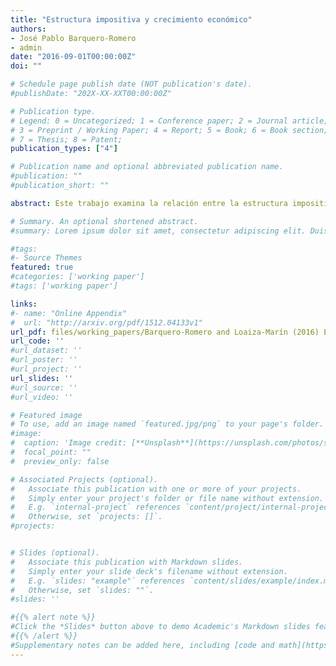 ```yaml
---
title: "Estructura impositiva y crecimiento económico"
authors:
- José Pablo Barquero-Romero
- admin
date: "2016-09-01T00:00:00Z"
doi: ""

# Schedule page publish date (NOT publication's date).
#publishDate: "202X-XX-XXT00:00:00Z"

# Publication type.
# Legend: 0 = Uncategorized; 1 = Conference paper; 2 = Journal article;
# 3 = Preprint / Working Paper; 4 = Report; 5 = Book; 6 = Book section;
# 7 = Thesis; 8 = Patent;
publication_types: ["4"]

# Publication name and optional abbreviated publication name.
#publication: ""
#publication_short: ""

abstract: Este trabajo examina la relación entre la estructura impositiva y el crecimiento económico, mediante el uso de variables que delimitan los diversos tipos de impuestos utilizados por los gobiernos. Se llevó a cabo una estimación de ecuaciones de crecimiento económico aumentadas por capital humano y por indicadores que capturan la estructura y la carga impositiva. Se utilizaron datos de panel de 33 países (32 de la OCDE y Costa Rica) de 1965 a 2013 y una especificación de Corrección de Errores para modelar las dinámicas de corto plazo explícitamente. La metodología empleada (Pooled Mean Group) permitió controlar por efectos fijos no observables y realizar estimaciones heterogéneas en el corto plazo y homogéneas en el largo plazo entre países. Se encuentra que, si bien la carga tributaria afecta negativamente el crecimiento económico, cierto tipo de impuestos puede contrarrestar o reforzar este efecto.

# Summary. An optional shortened abstract.
#summary: Lorem ipsum dolor sit amet, consectetur adipiscing elit. Duis posuere tellus ac convallis placerat. Proin tincidunt magna sed ex sollicitudin condimentum.

#tags:
#- Source Themes
featured: true
#categories: ['working paper']
#tags: ['working paper']

links:
#- name: "Online Appendix"
#  url: "http://arxiv.org/pdf/1512.04133v1"
url_pdf: files/working_papers/Barquero-Romero and Loaiza-Marín (2016) Estructuraimpositiva_crecimiento BCCR.pdf
url_code: ''
#url_dataset: ''
#url_poster: ''
#url_project: ''
url_slides: ''
#url_source: ''
#url_video: ''

# Featured image
# To use, add an image named `featured.jpg/png` to your page's folder. 
#image:
#  caption: 'Image credit: [**Unsplash**](https://unsplash.com/photos/s9CC2SKySJM)'
#  focal_point: ""
#  preview_only: false

# Associated Projects (optional).
#   Associate this publication with one or more of your projects.
#   Simply enter your project's folder or file name without extension.
#   E.g. `internal-project` references `content/project/internal-project/index.md`.
#   Otherwise, set `projects: []`.
#projects:


# Slides (optional).
#   Associate this publication with Markdown slides.
#   Simply enter your slide deck's filename without extension.
#   E.g. `slides: "example"` references `content/slides/example/index.md`.
#   Otherwise, set `slides: ""`.
#slides: ''

#{{% alert note %}}
#Click the *Slides* button above to demo Academic's Markdown slides feature.
#{{% /alert %}}
#Supplementary notes can be added here, including [code and math](https://sourcethemes.com/academic/docs/writing-markdown-latex/).
---
```



